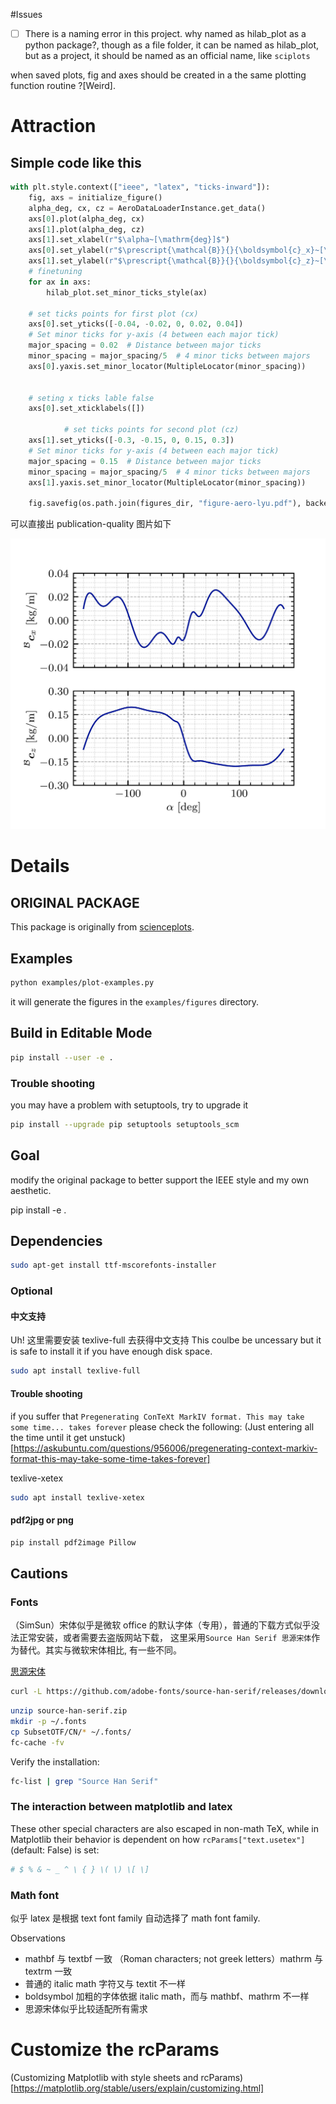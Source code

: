 #Issues
- [ ] There is a naming error in this project. why named as hilab_plot as a python package?, though as a file folder, it can be named as hilab_plot, but as a project, it should be named as an official name, like `sciplots`

when saved plots, fig and axes should be created in a the same plotting function routine ?[Weird].

# Attraction

## Simple code like this

```python
with plt.style.context(["ieee", "latex", "ticks-inward"]):
    fig, axs = initialize_figure()
    alpha_deg, cx, cz = AeroDataLoaderInstance.get_data()
    axs[0].plot(alpha_deg, cx)
    axs[1].plot(alpha_deg, cz)
    axs[1].set_xlabel(r"$\alpha~[\mathrm{deg}]$")
    axs[0].set_ylabel(r"$\prescript{\mathcal{B}}{}{\boldsymbol{c}_x}~[\mathrm{kg/m}]$")
    axs[1].set_ylabel(r"$\prescript{\mathcal{B}}{}{\boldsymbol{c}_z}~[\mathrm{kg/m}]$")
    # finetuning
    for ax in axs:
        hilab_plot.set_minor_ticks_style(ax)

    # set ticks points for first plot (cx)
    axs[0].set_yticks([-0.04, -0.02, 0, 0.02, 0.04])
    # Set minor ticks for y-axis (4 between each major tick)
    major_spacing = 0.02  # Distance between major ticks
    minor_spacing = major_spacing/5  # 4 minor ticks between majors
    axs[0].yaxis.set_minor_locator(MultipleLocator(minor_spacing))


    # seting x ticks lable false
    axs[0].set_xticklabels([])

            # set ticks points for second plot (cz)
    axs[1].set_yticks([-0.3, -0.15, 0, 0.15, 0.3])
    # Set minor ticks for y-axis (4 between each major tick)
    major_spacing = 0.15  # Distance between major ticks
    minor_spacing = major_spacing/5  # 4 minor ticks between majors
    axs[1].yaxis.set_minor_locator(MultipleLocator(minor_spacing))

    fig.savefig(os.path.join(figures_dir, "figure-aero-lyu.pdf"), backend="pgf")
```

可以直接出 publication-quality 图片如下

![figure-aero-lyu](examples/figures/figure-aero-lyu.jpg)

# Details

## ORIGINAL PACKAGE

This package is originally from [scienceplots](https://github.com/garrettj403/SciencePlots).

## Examples

```sh
python examples/plot-examples.py
```

it will generate the figures in the `examples/figures` directory.

## Build in Editable Mode

```sh
pip install --user -e .
```

### Trouble shooting

you may have a problem with setuptools, try to upgrade it

```sh
pip install --upgrade pip setuptools setuptools_scm
```

## Goal

modify the original package to better support the IEEE style and my own aesthetic.

pip install -e .

## Dependencies

```sh
sudo apt-get install ttf-mscorefonts-installer
```

### Optional

#### 中文支持

Uh! 这里需要安装 texlive-full 去获得中文支持
This coulbe be uncessary but it is safe to install it if you have enough disk space.

```sh
sudo apt install texlive-full
```

#### Trouble shooting

if you suffer that `Pregenerating ConTeXt MarkIV format. This may take some time... takes forever`
please check the following:
(Just entering all the time until it get unstuck)[https://askubuntu.com/questions/956006/pregenerating-context-markiv-format-this-may-take-some-time-takes-forever]

texlive-xetex

```sh
sudo apt install texlive-xetex
```

#### pdf2jpg or png

```sh
pip install pdf2image Pillow
```

## Cautions

### Fonts

（SimSun）宋体似乎是微软 office 的默认字体（专用），普通的下载方式似乎没法正常安装，或者需要去盗版网站下载，
这里采用`Source Han Serif 思源宋体`作为替代。其实与微软宋体相比, 有一些不同。

[思源宋体](https://source.typekit.com/source-han-serif/cn/)

```sh
curl -L https://github.com/adobe-fonts/source-han-serif/releases/download/2.003R/14_SourceHanSerifCN.zip -o source-han-serif.zip
```

```sh
unzip source-han-serif.zip
mkdir -p ~/.fonts
cp SubsetOTF/CN/* ~/.fonts/
fc-cache -fv
```

Verify the installation:

```sh
fc-list | grep "Source Han Serif"
```

### The interaction between matplotlib and latex

These other special characters are also escaped in non-math TeX, while in Matplotlib their behavior is dependent on how `rcParams["text.usetex"]` (default: False) is set:

```python
# $ % & ~ _ ^ \ { } \( \) \[ \]
```

### Math font

似乎 latex 是根据 text font family 自动选择了 math font family.

Observations

- mathbf 与 textbf 一致 （Roman characters; not greek letters）mathrm 与 textrm 一致
- 普通的 italic math 字符又与 textit 不一样
- boldsymbol 加粗的字体依据 italic math，而与 mathbf、mathrm 不一样
- 思源宋体似乎比较适配所有需求

# Customize the rcParams

(Customizing Matplotlib with style sheets and rcParams)[https://matplotlib.org/stable/users/explain/customizing.html]
